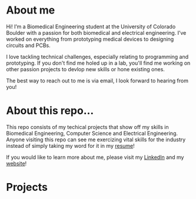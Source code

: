 # About me
Hi! I’m a Biomedical Engineering student at the University of Colorado Boulder with a passion for both biomedical and electrical engineering. I’ve worked on everything from prototyping medical devices to designing circuits and PCBs.

I love tackling technical challenges, especially relating to programming and prototyping. If you don't find me holed up in a lab, you'll find me working on other passion projects to devlop new skills or hone existing ones.

The best way to reach out to me is via email, I look forward to hearing from you!

# About this repo...
This repo consists of my techical projects that show off my skills in Biomedical Engineering, Computer Science and Electrical Engineering. Anyone visiting this repo can see me exercizing vital skills for the industry instead of simply taking my word for it in my [resume](Sarthak_Samal_Resume.pdf)!

If you would like to learn more about me, please visit my [LinkedIn](https://www.linkedin.com/in/sarthaksamal24/) and my [website](https://shortak.github.io/Portfolio/)!

# Projects
